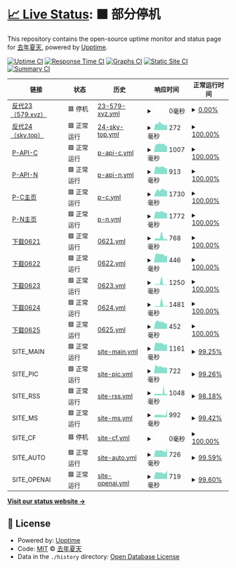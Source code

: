 # [📈 Live Status](https://upptime.tjsky.net/): <!--live status--> **🟧 部分停机**

This repository contains the open-source uptime monitor and status page for [去年夏天](https://www.tjsky.net), powered by [Upptime](https://github.com/upptime/upptime).

[![Uptime CI](https://github.com/tjsky/upptime/workflows/Uptime%20CI/badge.svg)](https://github.com/tjsky/upptime/actions?query=workflow%3A%22Uptime+CI%22)
[![Response Time CI](https://github.com/tjsky/upptime/workflows/Response%20Time%20CI/badge.svg)](https://github.com/tjsky/upptime/actions?query=workflow%3A%22Response+Time+CI%22)
[![Graphs CI](https://github.com/tjsky/upptime/workflows/Graphs%20CI/badge.svg)](https://github.com/tjsky/upptime/actions?query=workflow%3A%22Graphs+CI%22)
[![Static Site CI](https://github.com/tjsky/upptime/workflows/Static%20Site%20CI/badge.svg)](https://github.com/tjsky/upptime/actions?query=workflow%3A%22Static+Site+CI%22)
[![Summary CI](https://github.com/tjsky/upptime/workflows/Summary%20CI/badge.svg)](https://github.com/tjsky/upptime/actions?query=workflow%3A%22Summary+CI%22)

<!-- With [Upptime](https://upptime.js.org), you can get your own unlimited and free uptime monitor and status page, powered entirely by a GitHub repository. We use [Issues](https://github.com/tjsky/upptime/issues) as incident reports, [Actions](https://github.com/tjsky/upptime/actions) as uptime monitors, and [Pages](https://demo.upptime.js.org) for the status page. -->

<!--start: status pages-->
<!-- This summary is generated by Upptime (https://github.com/upptime/upptime) -->
<!-- Do not edit this manually, your changes will be overwritten -->
<!-- prettier-ignore -->
| 链接 | 状态 | 历史 | 响应时间 | 正常运行时间 |
| --- | ------ | ------- | ------------- | ------ |
| <img alt="" src="https://mypikpak.com/apple-touch-icon.png" height="13"> [反代23（579.xyz）](https://pikpak.995579.xyz/https://1.1.1.1/cdn-cgi/trace) | 🟥 停机 | [23-579-xyz.yml](https://github.com/tjsky/upptime/commits/HEAD/history/23-579-xyz.yml) | <details><summary><img alt="响应时间图像" src="./graphs/23-579-xyz/response-time-week.png" height="20"> 0毫秒</summary><br><a href="https://upptime.tjsky.net/history/23-579-xyz"><img alt="响应时间 96" src="https://img.shields.io/endpoint?url=https%3A%2F%2Fraw.githubusercontent.com%2Ftjsky%2Fupptime%2FHEAD%2Fapi%2F23-579-xyz%2Fresponse-time.json"></a><br><a href="https://upptime.tjsky.net/history/23-579-xyz"><img alt="24 小时响应时间 0" src="https://img.shields.io/endpoint?url=https%3A%2F%2Fraw.githubusercontent.com%2Ftjsky%2Fupptime%2FHEAD%2Fapi%2F23-579-xyz%2Fresponse-time-day.json"></a><br><a href="https://upptime.tjsky.net/history/23-579-xyz"><img alt="7 天正常运行时间 0" src="https://img.shields.io/endpoint?url=https%3A%2F%2Fraw.githubusercontent.com%2Ftjsky%2Fupptime%2FHEAD%2Fapi%2F23-579-xyz%2Fresponse-time-week.json"></a><br><a href="https://upptime.tjsky.net/history/23-579-xyz"><img alt="30天的正常运行时间 74" src="https://img.shields.io/endpoint?url=https%3A%2F%2Fraw.githubusercontent.com%2Ftjsky%2Fupptime%2FHEAD%2Fapi%2F23-579-xyz%2Fresponse-time-month.json"></a><br><a href="https://upptime.tjsky.net/history/23-579-xyz"><img alt="1年的正常运行时间 96" src="https://img.shields.io/endpoint?url=https%3A%2F%2Fraw.githubusercontent.com%2Ftjsky%2Fupptime%2FHEAD%2Fapi%2F23-579-xyz%2Fresponse-time-year.json"></a></details> | <details><summary><a href="https://upptime.tjsky.net/history/23-579-xyz">0.00%</a></summary><a href="https://upptime.tjsky.net/history/23-579-xyz"><img alt="正常运行时间 75.87%" src="https://img.shields.io/endpoint?url=https%3A%2F%2Fraw.githubusercontent.com%2Ftjsky%2Fupptime%2FHEAD%2Fapi%2F23-579-xyz%2Fuptime.json"></a><br><a href="https://upptime.tjsky.net/history/23-579-xyz"><img alt="24 小时正常运行时间 0.00%" src="https://img.shields.io/endpoint?url=https%3A%2F%2Fraw.githubusercontent.com%2Ftjsky%2Fupptime%2FHEAD%2Fapi%2F23-579-xyz%2Fuptime-day.json"></a><br><a href="https://upptime.tjsky.net/history/23-579-xyz"><img alt="7 天正常运行时间 0.00%" src="https://img.shields.io/endpoint?url=https%3A%2F%2Fraw.githubusercontent.com%2Ftjsky%2Fupptime%2FHEAD%2Fapi%2F23-579-xyz%2Fuptime-week.json"></a><br><a href="https://upptime.tjsky.net/history/23-579-xyz"><img alt="30天的正常运行时间 16.54%" src="https://img.shields.io/endpoint?url=https%3A%2F%2Fraw.githubusercontent.com%2Ftjsky%2Fupptime%2FHEAD%2Fapi%2F23-579-xyz%2Fuptime-month.json"></a><br><a href="https://upptime.tjsky.net/history/23-579-xyz"><img alt="1年的正常运行时间 75.87%" src="https://img.shields.io/endpoint?url=https%3A%2F%2Fraw.githubusercontent.com%2Ftjsky%2Fupptime%2FHEAD%2Fapi%2F23-579-xyz%2Fuptime-year.json"></a></details>
| <img alt="" src="https://mypikpak.com/apple-touch-icon.png" height="13"> [反代24（sky.top）](https://pikpak.tjsky.top/https://1.1.1.1/cdn-cgi/trace) | 🟩 正常运行 | [24-sky-top.yml](https://github.com/tjsky/upptime/commits/HEAD/history/24-sky-top.yml) | <details><summary><img alt="响应时间图像" src="./graphs/24-sky-top/response-time-week.png" height="20"> 272毫秒</summary><br><a href="https://upptime.tjsky.net/history/24-sky-top"><img alt="响应时间 313" src="https://img.shields.io/endpoint?url=https%3A%2F%2Fraw.githubusercontent.com%2Ftjsky%2Fupptime%2FHEAD%2Fapi%2F24-sky-top%2Fresponse-time.json"></a><br><a href="https://upptime.tjsky.net/history/24-sky-top"><img alt="24 小时响应时间 248" src="https://img.shields.io/endpoint?url=https%3A%2F%2Fraw.githubusercontent.com%2Ftjsky%2Fupptime%2FHEAD%2Fapi%2F24-sky-top%2Fresponse-time-day.json"></a><br><a href="https://upptime.tjsky.net/history/24-sky-top"><img alt="7 天正常运行时间 272" src="https://img.shields.io/endpoint?url=https%3A%2F%2Fraw.githubusercontent.com%2Ftjsky%2Fupptime%2FHEAD%2Fapi%2F24-sky-top%2Fresponse-time-week.json"></a><br><a href="https://upptime.tjsky.net/history/24-sky-top"><img alt="30天的正常运行时间 273" src="https://img.shields.io/endpoint?url=https%3A%2F%2Fraw.githubusercontent.com%2Ftjsky%2Fupptime%2FHEAD%2Fapi%2F24-sky-top%2Fresponse-time-month.json"></a><br><a href="https://upptime.tjsky.net/history/24-sky-top"><img alt="1年的正常运行时间 313" src="https://img.shields.io/endpoint?url=https%3A%2F%2Fraw.githubusercontent.com%2Ftjsky%2Fupptime%2FHEAD%2Fapi%2F24-sky-top%2Fresponse-time-year.json"></a></details> | <details><summary><a href="https://upptime.tjsky.net/history/24-sky-top">100.00%</a></summary><a href="https://upptime.tjsky.net/history/24-sky-top"><img alt="正常运行时间 99.30%" src="https://img.shields.io/endpoint?url=https%3A%2F%2Fraw.githubusercontent.com%2Ftjsky%2Fupptime%2FHEAD%2Fapi%2F24-sky-top%2Fuptime.json"></a><br><a href="https://upptime.tjsky.net/history/24-sky-top"><img alt="24 小时正常运行时间 100.00%" src="https://img.shields.io/endpoint?url=https%3A%2F%2Fraw.githubusercontent.com%2Ftjsky%2Fupptime%2FHEAD%2Fapi%2F24-sky-top%2Fuptime-day.json"></a><br><a href="https://upptime.tjsky.net/history/24-sky-top"><img alt="7 天正常运行时间 100.00%" src="https://img.shields.io/endpoint?url=https%3A%2F%2Fraw.githubusercontent.com%2Ftjsky%2Fupptime%2FHEAD%2Fapi%2F24-sky-top%2Fuptime-week.json"></a><br><a href="https://upptime.tjsky.net/history/24-sky-top"><img alt="30天的正常运行时间 97.57%" src="https://img.shields.io/endpoint?url=https%3A%2F%2Fraw.githubusercontent.com%2Ftjsky%2Fupptime%2FHEAD%2Fapi%2F24-sky-top%2Fuptime-month.json"></a><br><a href="https://upptime.tjsky.net/history/24-sky-top"><img alt="1年的正常运行时间 99.30%" src="https://img.shields.io/endpoint?url=https%3A%2F%2Fraw.githubusercontent.com%2Ftjsky%2Fupptime%2FHEAD%2Fapi%2F24-sky-top%2Fuptime-year.json"></a></details>
| <img alt="" src="https://mypikpak.com/apple-touch-icon.png" height="13"> [P-API-C](https://api-drive.mypikpak.com/drive/v1/files) | 🟩 正常运行 | [p-api-c.yml](https://github.com/tjsky/upptime/commits/HEAD/history/p-api-c.yml) | <details><summary><img alt="响应时间图像" src="./graphs/p-api-c/response-time-week.png" height="20"> 1007毫秒</summary><br><a href="https://upptime.tjsky.net/history/p-api-c"><img alt="响应时间 837" src="https://img.shields.io/endpoint?url=https%3A%2F%2Fraw.githubusercontent.com%2Ftjsky%2Fupptime%2FHEAD%2Fapi%2Fp-api-c%2Fresponse-time.json"></a><br><a href="https://upptime.tjsky.net/history/p-api-c"><img alt="24 小时响应时间 774" src="https://img.shields.io/endpoint?url=https%3A%2F%2Fraw.githubusercontent.com%2Ftjsky%2Fupptime%2FHEAD%2Fapi%2Fp-api-c%2Fresponse-time-day.json"></a><br><a href="https://upptime.tjsky.net/history/p-api-c"><img alt="7 天正常运行时间 1007" src="https://img.shields.io/endpoint?url=https%3A%2F%2Fraw.githubusercontent.com%2Ftjsky%2Fupptime%2FHEAD%2Fapi%2Fp-api-c%2Fresponse-time-week.json"></a><br><a href="https://upptime.tjsky.net/history/p-api-c"><img alt="30天的正常运行时间 982" src="https://img.shields.io/endpoint?url=https%3A%2F%2Fraw.githubusercontent.com%2Ftjsky%2Fupptime%2FHEAD%2Fapi%2Fp-api-c%2Fresponse-time-month.json"></a><br><a href="https://upptime.tjsky.net/history/p-api-c"><img alt="1年的正常运行时间 837" src="https://img.shields.io/endpoint?url=https%3A%2F%2Fraw.githubusercontent.com%2Ftjsky%2Fupptime%2FHEAD%2Fapi%2Fp-api-c%2Fresponse-time-year.json"></a></details> | <details><summary><a href="https://upptime.tjsky.net/history/p-api-c">100.00%</a></summary><a href="https://upptime.tjsky.net/history/p-api-c"><img alt="正常运行时间 99.99%" src="https://img.shields.io/endpoint?url=https%3A%2F%2Fraw.githubusercontent.com%2Ftjsky%2Fupptime%2FHEAD%2Fapi%2Fp-api-c%2Fuptime.json"></a><br><a href="https://upptime.tjsky.net/history/p-api-c"><img alt="24 小时正常运行时间 100.00%" src="https://img.shields.io/endpoint?url=https%3A%2F%2Fraw.githubusercontent.com%2Ftjsky%2Fupptime%2FHEAD%2Fapi%2Fp-api-c%2Fuptime-day.json"></a><br><a href="https://upptime.tjsky.net/history/p-api-c"><img alt="7 天正常运行时间 100.00%" src="https://img.shields.io/endpoint?url=https%3A%2F%2Fraw.githubusercontent.com%2Ftjsky%2Fupptime%2FHEAD%2Fapi%2Fp-api-c%2Fuptime-week.json"></a><br><a href="https://upptime.tjsky.net/history/p-api-c"><img alt="30天的正常运行时间 100.00%" src="https://img.shields.io/endpoint?url=https%3A%2F%2Fraw.githubusercontent.com%2Ftjsky%2Fupptime%2FHEAD%2Fapi%2Fp-api-c%2Fuptime-month.json"></a><br><a href="https://upptime.tjsky.net/history/p-api-c"><img alt="1年的正常运行时间 99.99%" src="https://img.shields.io/endpoint?url=https%3A%2F%2Fraw.githubusercontent.com%2Ftjsky%2Fupptime%2FHEAD%2Fapi%2Fp-api-c%2Fuptime-year.json"></a></details>
| <img alt="" src="https://mypikpak.net/apple-touch-icon.png" height="13"> [P-API-N](https://api-drive.mypikpak.net/drive/v1/files) | 🟩 正常运行 | [p-api-n.yml](https://github.com/tjsky/upptime/commits/HEAD/history/p-api-n.yml) | <details><summary><img alt="响应时间图像" src="./graphs/p-api-n/response-time-week.png" height="20"> 913毫秒</summary><br><a href="https://upptime.tjsky.net/history/p-api-n"><img alt="响应时间 991" src="https://img.shields.io/endpoint?url=https%3A%2F%2Fraw.githubusercontent.com%2Ftjsky%2Fupptime%2FHEAD%2Fapi%2Fp-api-n%2Fresponse-time.json"></a><br><a href="https://upptime.tjsky.net/history/p-api-n"><img alt="24 小时响应时间 782" src="https://img.shields.io/endpoint?url=https%3A%2F%2Fraw.githubusercontent.com%2Ftjsky%2Fupptime%2FHEAD%2Fapi%2Fp-api-n%2Fresponse-time-day.json"></a><br><a href="https://upptime.tjsky.net/history/p-api-n"><img alt="7 天正常运行时间 913" src="https://img.shields.io/endpoint?url=https%3A%2F%2Fraw.githubusercontent.com%2Ftjsky%2Fupptime%2FHEAD%2Fapi%2Fp-api-n%2Fresponse-time-week.json"></a><br><a href="https://upptime.tjsky.net/history/p-api-n"><img alt="30天的正常运行时间 994" src="https://img.shields.io/endpoint?url=https%3A%2F%2Fraw.githubusercontent.com%2Ftjsky%2Fupptime%2FHEAD%2Fapi%2Fp-api-n%2Fresponse-time-month.json"></a><br><a href="https://upptime.tjsky.net/history/p-api-n"><img alt="1年的正常运行时间 991" src="https://img.shields.io/endpoint?url=https%3A%2F%2Fraw.githubusercontent.com%2Ftjsky%2Fupptime%2FHEAD%2Fapi%2Fp-api-n%2Fresponse-time-year.json"></a></details> | <details><summary><a href="https://upptime.tjsky.net/history/p-api-n">100.00%</a></summary><a href="https://upptime.tjsky.net/history/p-api-n"><img alt="正常运行时间 99.60%" src="https://img.shields.io/endpoint?url=https%3A%2F%2Fraw.githubusercontent.com%2Ftjsky%2Fupptime%2FHEAD%2Fapi%2Fp-api-n%2Fuptime.json"></a><br><a href="https://upptime.tjsky.net/history/p-api-n"><img alt="24 小时正常运行时间 100.00%" src="https://img.shields.io/endpoint?url=https%3A%2F%2Fraw.githubusercontent.com%2Ftjsky%2Fupptime%2FHEAD%2Fapi%2Fp-api-n%2Fuptime-day.json"></a><br><a href="https://upptime.tjsky.net/history/p-api-n"><img alt="7 天正常运行时间 100.00%" src="https://img.shields.io/endpoint?url=https%3A%2F%2Fraw.githubusercontent.com%2Ftjsky%2Fupptime%2FHEAD%2Fapi%2Fp-api-n%2Fuptime-week.json"></a><br><a href="https://upptime.tjsky.net/history/p-api-n"><img alt="30天的正常运行时间 100.00%" src="https://img.shields.io/endpoint?url=https%3A%2F%2Fraw.githubusercontent.com%2Ftjsky%2Fupptime%2FHEAD%2Fapi%2Fp-api-n%2Fuptime-month.json"></a><br><a href="https://upptime.tjsky.net/history/p-api-n"><img alt="1年的正常运行时间 99.60%" src="https://img.shields.io/endpoint?url=https%3A%2F%2Fraw.githubusercontent.com%2Ftjsky%2Fupptime%2FHEAD%2Fapi%2Fp-api-n%2Fuptime-year.json"></a></details>
| <img alt="" src="https://mypikpak.com/apple-touch-icon.png" height="13"> [P-C主页](https://mypikpak.com/) | 🟩 正常运行 | [p-c.yml](https://github.com/tjsky/upptime/commits/HEAD/history/p-c.yml) | <details><summary><img alt="响应时间图像" src="./graphs/p-c/response-time-week.png" height="20"> 1730毫秒</summary><br><a href="https://upptime.tjsky.net/history/p-c"><img alt="响应时间 2023" src="https://img.shields.io/endpoint?url=https%3A%2F%2Fraw.githubusercontent.com%2Ftjsky%2Fupptime%2FHEAD%2Fapi%2Fp-c%2Fresponse-time.json"></a><br><a href="https://upptime.tjsky.net/history/p-c"><img alt="24 小时响应时间 1522" src="https://img.shields.io/endpoint?url=https%3A%2F%2Fraw.githubusercontent.com%2Ftjsky%2Fupptime%2FHEAD%2Fapi%2Fp-c%2Fresponse-time-day.json"></a><br><a href="https://upptime.tjsky.net/history/p-c"><img alt="7 天正常运行时间 1730" src="https://img.shields.io/endpoint?url=https%3A%2F%2Fraw.githubusercontent.com%2Ftjsky%2Fupptime%2FHEAD%2Fapi%2Fp-c%2Fresponse-time-week.json"></a><br><a href="https://upptime.tjsky.net/history/p-c"><img alt="30天的正常运行时间 1838" src="https://img.shields.io/endpoint?url=https%3A%2F%2Fraw.githubusercontent.com%2Ftjsky%2Fupptime%2FHEAD%2Fapi%2Fp-c%2Fresponse-time-month.json"></a><br><a href="https://upptime.tjsky.net/history/p-c"><img alt="1年的正常运行时间 2023" src="https://img.shields.io/endpoint?url=https%3A%2F%2Fraw.githubusercontent.com%2Ftjsky%2Fupptime%2FHEAD%2Fapi%2Fp-c%2Fresponse-time-year.json"></a></details> | <details><summary><a href="https://upptime.tjsky.net/history/p-c">100.00%</a></summary><a href="https://upptime.tjsky.net/history/p-c"><img alt="正常运行时间 99.97%" src="https://img.shields.io/endpoint?url=https%3A%2F%2Fraw.githubusercontent.com%2Ftjsky%2Fupptime%2FHEAD%2Fapi%2Fp-c%2Fuptime.json"></a><br><a href="https://upptime.tjsky.net/history/p-c"><img alt="24 小时正常运行时间 100.00%" src="https://img.shields.io/endpoint?url=https%3A%2F%2Fraw.githubusercontent.com%2Ftjsky%2Fupptime%2FHEAD%2Fapi%2Fp-c%2Fuptime-day.json"></a><br><a href="https://upptime.tjsky.net/history/p-c"><img alt="7 天正常运行时间 100.00%" src="https://img.shields.io/endpoint?url=https%3A%2F%2Fraw.githubusercontent.com%2Ftjsky%2Fupptime%2FHEAD%2Fapi%2Fp-c%2Fuptime-week.json"></a><br><a href="https://upptime.tjsky.net/history/p-c"><img alt="30天的正常运行时间 100.00%" src="https://img.shields.io/endpoint?url=https%3A%2F%2Fraw.githubusercontent.com%2Ftjsky%2Fupptime%2FHEAD%2Fapi%2Fp-c%2Fuptime-month.json"></a><br><a href="https://upptime.tjsky.net/history/p-c"><img alt="1年的正常运行时间 99.97%" src="https://img.shields.io/endpoint?url=https%3A%2F%2Fraw.githubusercontent.com%2Ftjsky%2Fupptime%2FHEAD%2Fapi%2Fp-c%2Fuptime-year.json"></a></details>
| <img alt="" src="https://mypikpak.net/apple-touch-icon.png" height="13"> [P-N主页](https://mypikpak.net/) | 🟩 正常运行 | [p-n.yml](https://github.com/tjsky/upptime/commits/HEAD/history/p-n.yml) | <details><summary><img alt="响应时间图像" src="./graphs/p-n/response-time-week.png" height="20"> 1772毫秒</summary><br><a href="https://upptime.tjsky.net/history/p-n"><img alt="响应时间 1978" src="https://img.shields.io/endpoint?url=https%3A%2F%2Fraw.githubusercontent.com%2Ftjsky%2Fupptime%2FHEAD%2Fapi%2Fp-n%2Fresponse-time.json"></a><br><a href="https://upptime.tjsky.net/history/p-n"><img alt="24 小时响应时间 1466" src="https://img.shields.io/endpoint?url=https%3A%2F%2Fraw.githubusercontent.com%2Ftjsky%2Fupptime%2FHEAD%2Fapi%2Fp-n%2Fresponse-time-day.json"></a><br><a href="https://upptime.tjsky.net/history/p-n"><img alt="7 天正常运行时间 1772" src="https://img.shields.io/endpoint?url=https%3A%2F%2Fraw.githubusercontent.com%2Ftjsky%2Fupptime%2FHEAD%2Fapi%2Fp-n%2Fresponse-time-week.json"></a><br><a href="https://upptime.tjsky.net/history/p-n"><img alt="30天的正常运行时间 1910" src="https://img.shields.io/endpoint?url=https%3A%2F%2Fraw.githubusercontent.com%2Ftjsky%2Fupptime%2FHEAD%2Fapi%2Fp-n%2Fresponse-time-month.json"></a><br><a href="https://upptime.tjsky.net/history/p-n"><img alt="1年的正常运行时间 1978" src="https://img.shields.io/endpoint?url=https%3A%2F%2Fraw.githubusercontent.com%2Ftjsky%2Fupptime%2FHEAD%2Fapi%2Fp-n%2Fresponse-time-year.json"></a></details> | <details><summary><a href="https://upptime.tjsky.net/history/p-n">100.00%</a></summary><a href="https://upptime.tjsky.net/history/p-n"><img alt="正常运行时间 99.91%" src="https://img.shields.io/endpoint?url=https%3A%2F%2Fraw.githubusercontent.com%2Ftjsky%2Fupptime%2FHEAD%2Fapi%2Fp-n%2Fuptime.json"></a><br><a href="https://upptime.tjsky.net/history/p-n"><img alt="24 小时正常运行时间 100.00%" src="https://img.shields.io/endpoint?url=https%3A%2F%2Fraw.githubusercontent.com%2Ftjsky%2Fupptime%2FHEAD%2Fapi%2Fp-n%2Fuptime-day.json"></a><br><a href="https://upptime.tjsky.net/history/p-n"><img alt="7 天正常运行时间 100.00%" src="https://img.shields.io/endpoint?url=https%3A%2F%2Fraw.githubusercontent.com%2Ftjsky%2Fupptime%2FHEAD%2Fapi%2Fp-n%2Fuptime-week.json"></a><br><a href="https://upptime.tjsky.net/history/p-n"><img alt="30天的正常运行时间 100.00%" src="https://img.shields.io/endpoint?url=https%3A%2F%2Fraw.githubusercontent.com%2Ftjsky%2Fupptime%2FHEAD%2Fapi%2Fp-n%2Fuptime-month.json"></a><br><a href="https://upptime.tjsky.net/history/p-n"><img alt="1年的正常运行时间 99.91%" src="https://img.shields.io/endpoint?url=https%3A%2F%2Fraw.githubusercontent.com%2Ftjsky%2Fupptime%2FHEAD%2Fapi%2Fp-n%2Fuptime-year.json"></a></details>
| <img alt="" src="https://mypikpak.com/apple-touch-icon.png" height="13"> [下载0621](http://dl-a10b-0621.mypikpak.com) | 🟩 正常运行 | [0621.yml](https://github.com/tjsky/upptime/commits/HEAD/history/0621.yml) | <details><summary><img alt="响应时间图像" src="./graphs/0621/response-time-week.png" height="20"> 768毫秒</summary><br><a href="https://upptime.tjsky.net/history/0621"><img alt="响应时间 520" src="https://img.shields.io/endpoint?url=https%3A%2F%2Fraw.githubusercontent.com%2Ftjsky%2Fupptime%2FHEAD%2Fapi%2F0621%2Fresponse-time.json"></a><br><a href="https://upptime.tjsky.net/history/0621"><img alt="24 小时响应时间 397" src="https://img.shields.io/endpoint?url=https%3A%2F%2Fraw.githubusercontent.com%2Ftjsky%2Fupptime%2FHEAD%2Fapi%2F0621%2Fresponse-time-day.json"></a><br><a href="https://upptime.tjsky.net/history/0621"><img alt="7 天正常运行时间 768" src="https://img.shields.io/endpoint?url=https%3A%2F%2Fraw.githubusercontent.com%2Ftjsky%2Fupptime%2FHEAD%2Fapi%2F0621%2Fresponse-time-week.json"></a><br><a href="https://upptime.tjsky.net/history/0621"><img alt="30天的正常运行时间 609" src="https://img.shields.io/endpoint?url=https%3A%2F%2Fraw.githubusercontent.com%2Ftjsky%2Fupptime%2FHEAD%2Fapi%2F0621%2Fresponse-time-month.json"></a><br><a href="https://upptime.tjsky.net/history/0621"><img alt="1年的正常运行时间 520" src="https://img.shields.io/endpoint?url=https%3A%2F%2Fraw.githubusercontent.com%2Ftjsky%2Fupptime%2FHEAD%2Fapi%2F0621%2Fresponse-time-year.json"></a></details> | <details><summary><a href="https://upptime.tjsky.net/history/0621">100.00%</a></summary><a href="https://upptime.tjsky.net/history/0621"><img alt="正常运行时间 99.99%" src="https://img.shields.io/endpoint?url=https%3A%2F%2Fraw.githubusercontent.com%2Ftjsky%2Fupptime%2FHEAD%2Fapi%2F0621%2Fuptime.json"></a><br><a href="https://upptime.tjsky.net/history/0621"><img alt="24 小时正常运行时间 100.00%" src="https://img.shields.io/endpoint?url=https%3A%2F%2Fraw.githubusercontent.com%2Ftjsky%2Fupptime%2FHEAD%2Fapi%2F0621%2Fuptime-day.json"></a><br><a href="https://upptime.tjsky.net/history/0621"><img alt="7 天正常运行时间 100.00%" src="https://img.shields.io/endpoint?url=https%3A%2F%2Fraw.githubusercontent.com%2Ftjsky%2Fupptime%2FHEAD%2Fapi%2F0621%2Fuptime-week.json"></a><br><a href="https://upptime.tjsky.net/history/0621"><img alt="30天的正常运行时间 100.00%" src="https://img.shields.io/endpoint?url=https%3A%2F%2Fraw.githubusercontent.com%2Ftjsky%2Fupptime%2FHEAD%2Fapi%2F0621%2Fuptime-month.json"></a><br><a href="https://upptime.tjsky.net/history/0621"><img alt="1年的正常运行时间 99.99%" src="https://img.shields.io/endpoint?url=https%3A%2F%2Fraw.githubusercontent.com%2Ftjsky%2Fupptime%2FHEAD%2Fapi%2F0621%2Fuptime-year.json"></a></details>
| <img alt="" src="https://mypikpak.com/apple-touch-icon.png" height="13"> [下载0622](http://dl-a10b-0622.mypikpak.com) | 🟩 正常运行 | [0622.yml](https://github.com/tjsky/upptime/commits/HEAD/history/0622.yml) | <details><summary><img alt="响应时间图像" src="./graphs/0622/response-time-week.png" height="20"> 446毫秒</summary><br><a href="https://upptime.tjsky.net/history/0622"><img alt="响应时间 497" src="https://img.shields.io/endpoint?url=https%3A%2F%2Fraw.githubusercontent.com%2Ftjsky%2Fupptime%2FHEAD%2Fapi%2F0622%2Fresponse-time.json"></a><br><a href="https://upptime.tjsky.net/history/0622"><img alt="24 小时响应时间 398" src="https://img.shields.io/endpoint?url=https%3A%2F%2Fraw.githubusercontent.com%2Ftjsky%2Fupptime%2FHEAD%2Fapi%2F0622%2Fresponse-time-day.json"></a><br><a href="https://upptime.tjsky.net/history/0622"><img alt="7 天正常运行时间 446" src="https://img.shields.io/endpoint?url=https%3A%2F%2Fraw.githubusercontent.com%2Ftjsky%2Fupptime%2FHEAD%2Fapi%2F0622%2Fresponse-time-week.json"></a><br><a href="https://upptime.tjsky.net/history/0622"><img alt="30天的正常运行时间 531" src="https://img.shields.io/endpoint?url=https%3A%2F%2Fraw.githubusercontent.com%2Ftjsky%2Fupptime%2FHEAD%2Fapi%2F0622%2Fresponse-time-month.json"></a><br><a href="https://upptime.tjsky.net/history/0622"><img alt="1年的正常运行时间 497" src="https://img.shields.io/endpoint?url=https%3A%2F%2Fraw.githubusercontent.com%2Ftjsky%2Fupptime%2FHEAD%2Fapi%2F0622%2Fresponse-time-year.json"></a></details> | <details><summary><a href="https://upptime.tjsky.net/history/0622">100.00%</a></summary><a href="https://upptime.tjsky.net/history/0622"><img alt="正常运行时间 100.00%" src="https://img.shields.io/endpoint?url=https%3A%2F%2Fraw.githubusercontent.com%2Ftjsky%2Fupptime%2FHEAD%2Fapi%2F0622%2Fuptime.json"></a><br><a href="https://upptime.tjsky.net/history/0622"><img alt="24 小时正常运行时间 100.00%" src="https://img.shields.io/endpoint?url=https%3A%2F%2Fraw.githubusercontent.com%2Ftjsky%2Fupptime%2FHEAD%2Fapi%2F0622%2Fuptime-day.json"></a><br><a href="https://upptime.tjsky.net/history/0622"><img alt="7 天正常运行时间 100.00%" src="https://img.shields.io/endpoint?url=https%3A%2F%2Fraw.githubusercontent.com%2Ftjsky%2Fupptime%2FHEAD%2Fapi%2F0622%2Fuptime-week.json"></a><br><a href="https://upptime.tjsky.net/history/0622"><img alt="30天的正常运行时间 100.00%" src="https://img.shields.io/endpoint?url=https%3A%2F%2Fraw.githubusercontent.com%2Ftjsky%2Fupptime%2FHEAD%2Fapi%2F0622%2Fuptime-month.json"></a><br><a href="https://upptime.tjsky.net/history/0622"><img alt="1年的正常运行时间 100.00%" src="https://img.shields.io/endpoint?url=https%3A%2F%2Fraw.githubusercontent.com%2Ftjsky%2Fupptime%2FHEAD%2Fapi%2F0622%2Fuptime-year.json"></a></details>
| <img alt="" src="https://mypikpak.com/apple-touch-icon.png" height="13"> [下载0623](http://dl-a10b-0623.mypikpak.com) | 🟩 正常运行 | [0623.yml](https://github.com/tjsky/upptime/commits/HEAD/history/0623.yml) | <details><summary><img alt="响应时间图像" src="./graphs/0623/response-time-week.png" height="20"> 1250毫秒</summary><br><a href="https://upptime.tjsky.net/history/0623"><img alt="响应时间 509" src="https://img.shields.io/endpoint?url=https%3A%2F%2Fraw.githubusercontent.com%2Ftjsky%2Fupptime%2FHEAD%2Fapi%2F0623%2Fresponse-time.json"></a><br><a href="https://upptime.tjsky.net/history/0623"><img alt="24 小时响应时间 352" src="https://img.shields.io/endpoint?url=https%3A%2F%2Fraw.githubusercontent.com%2Ftjsky%2Fupptime%2FHEAD%2Fapi%2F0623%2Fresponse-time-day.json"></a><br><a href="https://upptime.tjsky.net/history/0623"><img alt="7 天正常运行时间 1250" src="https://img.shields.io/endpoint?url=https%3A%2F%2Fraw.githubusercontent.com%2Ftjsky%2Fupptime%2FHEAD%2Fapi%2F0623%2Fresponse-time-week.json"></a><br><a href="https://upptime.tjsky.net/history/0623"><img alt="30天的正常运行时间 705" src="https://img.shields.io/endpoint?url=https%3A%2F%2Fraw.githubusercontent.com%2Ftjsky%2Fupptime%2FHEAD%2Fapi%2F0623%2Fresponse-time-month.json"></a><br><a href="https://upptime.tjsky.net/history/0623"><img alt="1年的正常运行时间 509" src="https://img.shields.io/endpoint?url=https%3A%2F%2Fraw.githubusercontent.com%2Ftjsky%2Fupptime%2FHEAD%2Fapi%2F0623%2Fresponse-time-year.json"></a></details> | <details><summary><a href="https://upptime.tjsky.net/history/0623">100.00%</a></summary><a href="https://upptime.tjsky.net/history/0623"><img alt="正常运行时间 100.00%" src="https://img.shields.io/endpoint?url=https%3A%2F%2Fraw.githubusercontent.com%2Ftjsky%2Fupptime%2FHEAD%2Fapi%2F0623%2Fuptime.json"></a><br><a href="https://upptime.tjsky.net/history/0623"><img alt="24 小时正常运行时间 100.00%" src="https://img.shields.io/endpoint?url=https%3A%2F%2Fraw.githubusercontent.com%2Ftjsky%2Fupptime%2FHEAD%2Fapi%2F0623%2Fuptime-day.json"></a><br><a href="https://upptime.tjsky.net/history/0623"><img alt="7 天正常运行时间 100.00%" src="https://img.shields.io/endpoint?url=https%3A%2F%2Fraw.githubusercontent.com%2Ftjsky%2Fupptime%2FHEAD%2Fapi%2F0623%2Fuptime-week.json"></a><br><a href="https://upptime.tjsky.net/history/0623"><img alt="30天的正常运行时间 100.00%" src="https://img.shields.io/endpoint?url=https%3A%2F%2Fraw.githubusercontent.com%2Ftjsky%2Fupptime%2FHEAD%2Fapi%2F0623%2Fuptime-month.json"></a><br><a href="https://upptime.tjsky.net/history/0623"><img alt="1年的正常运行时间 100.00%" src="https://img.shields.io/endpoint?url=https%3A%2F%2Fraw.githubusercontent.com%2Ftjsky%2Fupptime%2FHEAD%2Fapi%2F0623%2Fuptime-year.json"></a></details>
| <img alt="" src="https://mypikpak.com/apple-touch-icon.png" height="13"> [下载0624](http://dl-a10b-0624.mypikpak.com) | 🟩 正常运行 | [0624.yml](https://github.com/tjsky/upptime/commits/HEAD/history/0624.yml) | <details><summary><img alt="响应时间图像" src="./graphs/0624/response-time-week.png" height="20"> 1481毫秒</summary><br><a href="https://upptime.tjsky.net/history/0624"><img alt="响应时间 514" src="https://img.shields.io/endpoint?url=https%3A%2F%2Fraw.githubusercontent.com%2Ftjsky%2Fupptime%2FHEAD%2Fapi%2F0624%2Fresponse-time.json"></a><br><a href="https://upptime.tjsky.net/history/0624"><img alt="24 小时响应时间 1400" src="https://img.shields.io/endpoint?url=https%3A%2F%2Fraw.githubusercontent.com%2Ftjsky%2Fupptime%2FHEAD%2Fapi%2F0624%2Fresponse-time-day.json"></a><br><a href="https://upptime.tjsky.net/history/0624"><img alt="7 天正常运行时间 1481" src="https://img.shields.io/endpoint?url=https%3A%2F%2Fraw.githubusercontent.com%2Ftjsky%2Fupptime%2FHEAD%2Fapi%2F0624%2Fresponse-time-week.json"></a><br><a href="https://upptime.tjsky.net/history/0624"><img alt="30天的正常运行时间 760" src="https://img.shields.io/endpoint?url=https%3A%2F%2Fraw.githubusercontent.com%2Ftjsky%2Fupptime%2FHEAD%2Fapi%2F0624%2Fresponse-time-month.json"></a><br><a href="https://upptime.tjsky.net/history/0624"><img alt="1年的正常运行时间 514" src="https://img.shields.io/endpoint?url=https%3A%2F%2Fraw.githubusercontent.com%2Ftjsky%2Fupptime%2FHEAD%2Fapi%2F0624%2Fresponse-time-year.json"></a></details> | <details><summary><a href="https://upptime.tjsky.net/history/0624">100.00%</a></summary><a href="https://upptime.tjsky.net/history/0624"><img alt="正常运行时间 99.99%" src="https://img.shields.io/endpoint?url=https%3A%2F%2Fraw.githubusercontent.com%2Ftjsky%2Fupptime%2FHEAD%2Fapi%2F0624%2Fuptime.json"></a><br><a href="https://upptime.tjsky.net/history/0624"><img alt="24 小时正常运行时间 100.00%" src="https://img.shields.io/endpoint?url=https%3A%2F%2Fraw.githubusercontent.com%2Ftjsky%2Fupptime%2FHEAD%2Fapi%2F0624%2Fuptime-day.json"></a><br><a href="https://upptime.tjsky.net/history/0624"><img alt="7 天正常运行时间 100.00%" src="https://img.shields.io/endpoint?url=https%3A%2F%2Fraw.githubusercontent.com%2Ftjsky%2Fupptime%2FHEAD%2Fapi%2F0624%2Fuptime-week.json"></a><br><a href="https://upptime.tjsky.net/history/0624"><img alt="30天的正常运行时间 100.00%" src="https://img.shields.io/endpoint?url=https%3A%2F%2Fraw.githubusercontent.com%2Ftjsky%2Fupptime%2FHEAD%2Fapi%2F0624%2Fuptime-month.json"></a><br><a href="https://upptime.tjsky.net/history/0624"><img alt="1年的正常运行时间 99.99%" src="https://img.shields.io/endpoint?url=https%3A%2F%2Fraw.githubusercontent.com%2Ftjsky%2Fupptime%2FHEAD%2Fapi%2F0624%2Fuptime-year.json"></a></details>
| <img alt="" src="https://mypikpak.com/apple-touch-icon.png" height="13"> [下载0625](http://dl-a10b-0625.mypikpak.com) | 🟩 正常运行 | [0625.yml](https://github.com/tjsky/upptime/commits/HEAD/history/0625.yml) | <details><summary><img alt="响应时间图像" src="./graphs/0625/response-time-week.png" height="20"> 452毫秒</summary><br><a href="https://upptime.tjsky.net/history/0625"><img alt="响应时间 507" src="https://img.shields.io/endpoint?url=https%3A%2F%2Fraw.githubusercontent.com%2Ftjsky%2Fupptime%2FHEAD%2Fapi%2F0625%2Fresponse-time.json"></a><br><a href="https://upptime.tjsky.net/history/0625"><img alt="24 小时响应时间 353" src="https://img.shields.io/endpoint?url=https%3A%2F%2Fraw.githubusercontent.com%2Ftjsky%2Fupptime%2FHEAD%2Fapi%2F0625%2Fresponse-time-day.json"></a><br><a href="https://upptime.tjsky.net/history/0625"><img alt="7 天正常运行时间 452" src="https://img.shields.io/endpoint?url=https%3A%2F%2Fraw.githubusercontent.com%2Ftjsky%2Fupptime%2FHEAD%2Fapi%2F0625%2Fresponse-time-week.json"></a><br><a href="https://upptime.tjsky.net/history/0625"><img alt="30天的正常运行时间 526" src="https://img.shields.io/endpoint?url=https%3A%2F%2Fraw.githubusercontent.com%2Ftjsky%2Fupptime%2FHEAD%2Fapi%2F0625%2Fresponse-time-month.json"></a><br><a href="https://upptime.tjsky.net/history/0625"><img alt="1年的正常运行时间 507" src="https://img.shields.io/endpoint?url=https%3A%2F%2Fraw.githubusercontent.com%2Ftjsky%2Fupptime%2FHEAD%2Fapi%2F0625%2Fresponse-time-year.json"></a></details> | <details><summary><a href="https://upptime.tjsky.net/history/0625">100.00%</a></summary><a href="https://upptime.tjsky.net/history/0625"><img alt="正常运行时间 99.99%" src="https://img.shields.io/endpoint?url=https%3A%2F%2Fraw.githubusercontent.com%2Ftjsky%2Fupptime%2FHEAD%2Fapi%2F0625%2Fuptime.json"></a><br><a href="https://upptime.tjsky.net/history/0625"><img alt="24 小时正常运行时间 100.00%" src="https://img.shields.io/endpoint?url=https%3A%2F%2Fraw.githubusercontent.com%2Ftjsky%2Fupptime%2FHEAD%2Fapi%2F0625%2Fuptime-day.json"></a><br><a href="https://upptime.tjsky.net/history/0625"><img alt="7 天正常运行时间 100.00%" src="https://img.shields.io/endpoint?url=https%3A%2F%2Fraw.githubusercontent.com%2Ftjsky%2Fupptime%2FHEAD%2Fapi%2F0625%2Fuptime-week.json"></a><br><a href="https://upptime.tjsky.net/history/0625"><img alt="30天的正常运行时间 100.00%" src="https://img.shields.io/endpoint?url=https%3A%2F%2Fraw.githubusercontent.com%2Ftjsky%2Fupptime%2FHEAD%2Fapi%2F0625%2Fuptime-month.json"></a><br><a href="https://upptime.tjsky.net/history/0625"><img alt="1年的正常运行时间 99.99%" src="https://img.shields.io/endpoint?url=https%3A%2F%2Fraw.githubusercontent.com%2Ftjsky%2Fupptime%2FHEAD%2Fapi%2F0625%2Fuptime-year.json"></a></details>
| <img alt="" src="https://icons.duckduckgo.com/ip3/null.ico" height="13"> SITE_MAIN | 🟩 正常运行 | [site-main.yml](https://github.com/tjsky/upptime/commits/HEAD/history/site-main.yml) | <details><summary><img alt="响应时间图像" src="./graphs/site-main/response-time-week.png" height="20"> 1161毫秒</summary><br><a href="https://upptime.tjsky.net/history/site-main"><img alt="响应时间 1196" src="https://img.shields.io/endpoint?url=https%3A%2F%2Fraw.githubusercontent.com%2Ftjsky%2Fupptime%2FHEAD%2Fapi%2Fsite-main%2Fresponse-time.json"></a><br><a href="https://upptime.tjsky.net/history/site-main"><img alt="24 小时响应时间 1013" src="https://img.shields.io/endpoint?url=https%3A%2F%2Fraw.githubusercontent.com%2Ftjsky%2Fupptime%2FHEAD%2Fapi%2Fsite-main%2Fresponse-time-day.json"></a><br><a href="https://upptime.tjsky.net/history/site-main"><img alt="7 天正常运行时间 1161" src="https://img.shields.io/endpoint?url=https%3A%2F%2Fraw.githubusercontent.com%2Ftjsky%2Fupptime%2FHEAD%2Fapi%2Fsite-main%2Fresponse-time-week.json"></a><br><a href="https://upptime.tjsky.net/history/site-main"><img alt="30天的正常运行时间 1217" src="https://img.shields.io/endpoint?url=https%3A%2F%2Fraw.githubusercontent.com%2Ftjsky%2Fupptime%2FHEAD%2Fapi%2Fsite-main%2Fresponse-time-month.json"></a><br><a href="https://upptime.tjsky.net/history/site-main"><img alt="1年的正常运行时间 1200" src="https://img.shields.io/endpoint?url=https%3A%2F%2Fraw.githubusercontent.com%2Ftjsky%2Fupptime%2FHEAD%2Fapi%2Fsite-main%2Fresponse-time-year.json"></a></details> | <details><summary><a href="https://upptime.tjsky.net/history/site-main">99.25%</a></summary><a href="https://upptime.tjsky.net/history/site-main"><img alt="正常运行时间 98.09%" src="https://img.shields.io/endpoint?url=https%3A%2F%2Fraw.githubusercontent.com%2Ftjsky%2Fupptime%2FHEAD%2Fapi%2Fsite-main%2Fuptime.json"></a><br><a href="https://upptime.tjsky.net/history/site-main"><img alt="24 小时正常运行时间 94.78%" src="https://img.shields.io/endpoint?url=https%3A%2F%2Fraw.githubusercontent.com%2Ftjsky%2Fupptime%2FHEAD%2Fapi%2Fsite-main%2Fuptime-day.json"></a><br><a href="https://upptime.tjsky.net/history/site-main"><img alt="7 天正常运行时间 99.25%" src="https://img.shields.io/endpoint?url=https%3A%2F%2Fraw.githubusercontent.com%2Ftjsky%2Fupptime%2FHEAD%2Fapi%2Fsite-main%2Fuptime-week.json"></a><br><a href="https://upptime.tjsky.net/history/site-main"><img alt="30天的正常运行时间 99.47%" src="https://img.shields.io/endpoint?url=https%3A%2F%2Fraw.githubusercontent.com%2Ftjsky%2Fupptime%2FHEAD%2Fapi%2Fsite-main%2Fuptime-month.json"></a><br><a href="https://upptime.tjsky.net/history/site-main"><img alt="1年的正常运行时间 96.85%" src="https://img.shields.io/endpoint?url=https%3A%2F%2Fraw.githubusercontent.com%2Ftjsky%2Fupptime%2FHEAD%2Fapi%2Fsite-main%2Fuptime-year.json"></a></details>
| <img alt="" src="https://icons.duckduckgo.com/ip3/null.ico" height="13"> SITE_PIC | 🟩 正常运行 | [site-pic.yml](https://github.com/tjsky/upptime/commits/HEAD/history/site-pic.yml) | <details><summary><img alt="响应时间图像" src="./graphs/site-pic/response-time-week.png" height="20"> 722毫秒</summary><br><a href="https://upptime.tjsky.net/history/site-pic"><img alt="响应时间 699" src="https://img.shields.io/endpoint?url=https%3A%2F%2Fraw.githubusercontent.com%2Ftjsky%2Fupptime%2FHEAD%2Fapi%2Fsite-pic%2Fresponse-time.json"></a><br><a href="https://upptime.tjsky.net/history/site-pic"><img alt="24 小时响应时间 623" src="https://img.shields.io/endpoint?url=https%3A%2F%2Fraw.githubusercontent.com%2Ftjsky%2Fupptime%2FHEAD%2Fapi%2Fsite-pic%2Fresponse-time-day.json"></a><br><a href="https://upptime.tjsky.net/history/site-pic"><img alt="7 天正常运行时间 722" src="https://img.shields.io/endpoint?url=https%3A%2F%2Fraw.githubusercontent.com%2Ftjsky%2Fupptime%2FHEAD%2Fapi%2Fsite-pic%2Fresponse-time-week.json"></a><br><a href="https://upptime.tjsky.net/history/site-pic"><img alt="30天的正常运行时间 728" src="https://img.shields.io/endpoint?url=https%3A%2F%2Fraw.githubusercontent.com%2Ftjsky%2Fupptime%2FHEAD%2Fapi%2Fsite-pic%2Fresponse-time-month.json"></a><br><a href="https://upptime.tjsky.net/history/site-pic"><img alt="1年的正常运行时间 700" src="https://img.shields.io/endpoint?url=https%3A%2F%2Fraw.githubusercontent.com%2Ftjsky%2Fupptime%2FHEAD%2Fapi%2Fsite-pic%2Fresponse-time-year.json"></a></details> | <details><summary><a href="https://upptime.tjsky.net/history/site-pic">99.26%</a></summary><a href="https://upptime.tjsky.net/history/site-pic"><img alt="正常运行时间 98.10%" src="https://img.shields.io/endpoint?url=https%3A%2F%2Fraw.githubusercontent.com%2Ftjsky%2Fupptime%2FHEAD%2Fapi%2Fsite-pic%2Fuptime.json"></a><br><a href="https://upptime.tjsky.net/history/site-pic"><img alt="24 小时正常运行时间 94.81%" src="https://img.shields.io/endpoint?url=https%3A%2F%2Fraw.githubusercontent.com%2Ftjsky%2Fupptime%2FHEAD%2Fapi%2Fsite-pic%2Fuptime-day.json"></a><br><a href="https://upptime.tjsky.net/history/site-pic"><img alt="7 天正常运行时间 99.26%" src="https://img.shields.io/endpoint?url=https%3A%2F%2Fraw.githubusercontent.com%2Ftjsky%2Fupptime%2FHEAD%2Fapi%2Fsite-pic%2Fuptime-week.json"></a><br><a href="https://upptime.tjsky.net/history/site-pic"><img alt="30天的正常运行时间 99.47%" src="https://img.shields.io/endpoint?url=https%3A%2F%2Fraw.githubusercontent.com%2Ftjsky%2Fupptime%2FHEAD%2Fapi%2Fsite-pic%2Fuptime-month.json"></a><br><a href="https://upptime.tjsky.net/history/site-pic"><img alt="1年的正常运行时间 96.86%" src="https://img.shields.io/endpoint?url=https%3A%2F%2Fraw.githubusercontent.com%2Ftjsky%2Fupptime%2FHEAD%2Fapi%2Fsite-pic%2Fuptime-year.json"></a></details>
| <img alt="" src="https://icons.duckduckgo.com/ip3/null.ico" height="13"> SITE_RSS | 🟩 正常运行 | [site-rss.yml](https://github.com/tjsky/upptime/commits/HEAD/history/site-rss.yml) | <details><summary><img alt="响应时间图像" src="./graphs/site-rss/response-time-week.png" height="20"> 1048毫秒</summary><br><a href="https://upptime.tjsky.net/history/site-rss"><img alt="响应时间 711" src="https://img.shields.io/endpoint?url=https%3A%2F%2Fraw.githubusercontent.com%2Ftjsky%2Fupptime%2FHEAD%2Fapi%2Fsite-rss%2Fresponse-time.json"></a><br><a href="https://upptime.tjsky.net/history/site-rss"><img alt="24 小时响应时间 1362" src="https://img.shields.io/endpoint?url=https%3A%2F%2Fraw.githubusercontent.com%2Ftjsky%2Fupptime%2FHEAD%2Fapi%2Fsite-rss%2Fresponse-time-day.json"></a><br><a href="https://upptime.tjsky.net/history/site-rss"><img alt="7 天正常运行时间 1048" src="https://img.shields.io/endpoint?url=https%3A%2F%2Fraw.githubusercontent.com%2Ftjsky%2Fupptime%2FHEAD%2Fapi%2Fsite-rss%2Fresponse-time-week.json"></a><br><a href="https://upptime.tjsky.net/history/site-rss"><img alt="30天的正常运行时间 852" src="https://img.shields.io/endpoint?url=https%3A%2F%2Fraw.githubusercontent.com%2Ftjsky%2Fupptime%2FHEAD%2Fapi%2Fsite-rss%2Fresponse-time-month.json"></a><br><a href="https://upptime.tjsky.net/history/site-rss"><img alt="1年的正常运行时间 721" src="https://img.shields.io/endpoint?url=https%3A%2F%2Fraw.githubusercontent.com%2Ftjsky%2Fupptime%2FHEAD%2Fapi%2Fsite-rss%2Fresponse-time-year.json"></a></details> | <details><summary><a href="https://upptime.tjsky.net/history/site-rss">98.18%</a></summary><a href="https://upptime.tjsky.net/history/site-rss"><img alt="正常运行时间 98.05%" src="https://img.shields.io/endpoint?url=https%3A%2F%2Fraw.githubusercontent.com%2Ftjsky%2Fupptime%2FHEAD%2Fapi%2Fsite-rss%2Fuptime.json"></a><br><a href="https://upptime.tjsky.net/history/site-rss"><img alt="24 小时正常运行时间 87.26%" src="https://img.shields.io/endpoint?url=https%3A%2F%2Fraw.githubusercontent.com%2Ftjsky%2Fupptime%2FHEAD%2Fapi%2Fsite-rss%2Fuptime-day.json"></a><br><a href="https://upptime.tjsky.net/history/site-rss"><img alt="7 天正常运行时间 98.18%" src="https://img.shields.io/endpoint?url=https%3A%2F%2Fraw.githubusercontent.com%2Ftjsky%2Fupptime%2FHEAD%2Fapi%2Fsite-rss%2Fuptime-week.json"></a><br><a href="https://upptime.tjsky.net/history/site-rss"><img alt="30天的正常运行时间 99.23%" src="https://img.shields.io/endpoint?url=https%3A%2F%2Fraw.githubusercontent.com%2Ftjsky%2Fupptime%2FHEAD%2Fapi%2Fsite-rss%2Fuptime-month.json"></a><br><a href="https://upptime.tjsky.net/history/site-rss"><img alt="1年的正常运行时间 96.76%" src="https://img.shields.io/endpoint?url=https%3A%2F%2Fraw.githubusercontent.com%2Ftjsky%2Fupptime%2FHEAD%2Fapi%2Fsite-rss%2Fuptime-year.json"></a></details>
| <img alt="" src="https://icons.duckduckgo.com/ip3/null.ico" height="13"> SITE_MS | 🟩 正常运行 | [site-ms.yml](https://github.com/tjsky/upptime/commits/HEAD/history/site-ms.yml) | <details><summary><img alt="响应时间图像" src="./graphs/site-ms/response-time-week.png" height="20"> 992毫秒</summary><br><a href="https://upptime.tjsky.net/history/site-ms"><img alt="响应时间 775" src="https://img.shields.io/endpoint?url=https%3A%2F%2Fraw.githubusercontent.com%2Ftjsky%2Fupptime%2FHEAD%2Fapi%2Fsite-ms%2Fresponse-time.json"></a><br><a href="https://upptime.tjsky.net/history/site-ms"><img alt="24 小时响应时间 1659" src="https://img.shields.io/endpoint?url=https%3A%2F%2Fraw.githubusercontent.com%2Ftjsky%2Fupptime%2FHEAD%2Fapi%2Fsite-ms%2Fresponse-time-day.json"></a><br><a href="https://upptime.tjsky.net/history/site-ms"><img alt="7 天正常运行时间 992" src="https://img.shields.io/endpoint?url=https%3A%2F%2Fraw.githubusercontent.com%2Ftjsky%2Fupptime%2FHEAD%2Fapi%2Fsite-ms%2Fresponse-time-week.json"></a><br><a href="https://upptime.tjsky.net/history/site-ms"><img alt="30天的正常运行时间 847" src="https://img.shields.io/endpoint?url=https%3A%2F%2Fraw.githubusercontent.com%2Ftjsky%2Fupptime%2FHEAD%2Fapi%2Fsite-ms%2Fresponse-time-month.json"></a><br><a href="https://upptime.tjsky.net/history/site-ms"><img alt="1年的正常运行时间 754" src="https://img.shields.io/endpoint?url=https%3A%2F%2Fraw.githubusercontent.com%2Ftjsky%2Fupptime%2FHEAD%2Fapi%2Fsite-ms%2Fresponse-time-year.json"></a></details> | <details><summary><a href="https://upptime.tjsky.net/history/site-ms">99.42%</a></summary><a href="https://upptime.tjsky.net/history/site-ms"><img alt="正常运行时间 98.13%" src="https://img.shields.io/endpoint?url=https%3A%2F%2Fraw.githubusercontent.com%2Ftjsky%2Fupptime%2FHEAD%2Fapi%2Fsite-ms%2Fuptime.json"></a><br><a href="https://upptime.tjsky.net/history/site-ms"><img alt="24 小时正常运行时间 95.92%" src="https://img.shields.io/endpoint?url=https%3A%2F%2Fraw.githubusercontent.com%2Ftjsky%2Fupptime%2FHEAD%2Fapi%2Fsite-ms%2Fuptime-day.json"></a><br><a href="https://upptime.tjsky.net/history/site-ms"><img alt="7 天正常运行时间 99.42%" src="https://img.shields.io/endpoint?url=https%3A%2F%2Fraw.githubusercontent.com%2Ftjsky%2Fupptime%2FHEAD%2Fapi%2Fsite-ms%2Fuptime-week.json"></a><br><a href="https://upptime.tjsky.net/history/site-ms"><img alt="30天的正常运行时间 99.52%" src="https://img.shields.io/endpoint?url=https%3A%2F%2Fraw.githubusercontent.com%2Ftjsky%2Fupptime%2FHEAD%2Fapi%2Fsite-ms%2Fuptime-month.json"></a><br><a href="https://upptime.tjsky.net/history/site-ms"><img alt="1年的正常运行时间 96.87%" src="https://img.shields.io/endpoint?url=https%3A%2F%2Fraw.githubusercontent.com%2Ftjsky%2Fupptime%2FHEAD%2Fapi%2Fsite-ms%2Fuptime-year.json"></a></details>
| <img alt="" src="https://icons.duckduckgo.com/ip3/null.ico" height="13"> SITE_CF | 🟥 停机 | [site-cf.yml](https://github.com/tjsky/upptime/commits/HEAD/history/site-cf.yml) | <details><summary><img alt="响应时间图像" src="./graphs/site-cf/response-time-week.png" height="20"> 0毫秒</summary><br><a href="https://upptime.tjsky.net/history/site-cf"><img alt="响应时间 452" src="https://img.shields.io/endpoint?url=https%3A%2F%2Fraw.githubusercontent.com%2Ftjsky%2Fupptime%2FHEAD%2Fapi%2Fsite-cf%2Fresponse-time.json"></a><br><a href="https://upptime.tjsky.net/history/site-cf"><img alt="24 小时响应时间 0" src="https://img.shields.io/endpoint?url=https%3A%2F%2Fraw.githubusercontent.com%2Ftjsky%2Fupptime%2FHEAD%2Fapi%2Fsite-cf%2Fresponse-time-day.json"></a><br><a href="https://upptime.tjsky.net/history/site-cf"><img alt="7 天正常运行时间 0" src="https://img.shields.io/endpoint?url=https%3A%2F%2Fraw.githubusercontent.com%2Ftjsky%2Fupptime%2FHEAD%2Fapi%2Fsite-cf%2Fresponse-time-week.json"></a><br><a href="https://upptime.tjsky.net/history/site-cf"><img alt="30天的正常运行时间 0" src="https://img.shields.io/endpoint?url=https%3A%2F%2Fraw.githubusercontent.com%2Ftjsky%2Fupptime%2FHEAD%2Fapi%2Fsite-cf%2Fresponse-time-month.json"></a><br><a href="https://upptime.tjsky.net/history/site-cf"><img alt="1年的正常运行时间 445" src="https://img.shields.io/endpoint?url=https%3A%2F%2Fraw.githubusercontent.com%2Ftjsky%2Fupptime%2FHEAD%2Fapi%2Fsite-cf%2Fresponse-time-year.json"></a></details> | <details><summary><a href="https://upptime.tjsky.net/history/site-cf">100.00%</a></summary><a href="https://upptime.tjsky.net/history/site-cf"><img alt="正常运行时间 93.71%" src="https://img.shields.io/endpoint?url=https%3A%2F%2Fraw.githubusercontent.com%2Ftjsky%2Fupptime%2FHEAD%2Fapi%2Fsite-cf%2Fuptime.json"></a><br><a href="https://upptime.tjsky.net/history/site-cf"><img alt="24 小时正常运行时间 100.00%" src="https://img.shields.io/endpoint?url=https%3A%2F%2Fraw.githubusercontent.com%2Ftjsky%2Fupptime%2FHEAD%2Fapi%2Fsite-cf%2Fuptime-day.json"></a><br><a href="https://upptime.tjsky.net/history/site-cf"><img alt="7 天正常运行时间 100.00%" src="https://img.shields.io/endpoint?url=https%3A%2F%2Fraw.githubusercontent.com%2Ftjsky%2Fupptime%2FHEAD%2Fapi%2Fsite-cf%2Fuptime-week.json"></a><br><a href="https://upptime.tjsky.net/history/site-cf"><img alt="30天的正常运行时间 100.00%" src="https://img.shields.io/endpoint?url=https%3A%2F%2Fraw.githubusercontent.com%2Ftjsky%2Fupptime%2FHEAD%2Fapi%2Fsite-cf%2Fuptime-month.json"></a><br><a href="https://upptime.tjsky.net/history/site-cf"><img alt="1年的正常运行时间 88.75%" src="https://img.shields.io/endpoint?url=https%3A%2F%2Fraw.githubusercontent.com%2Ftjsky%2Fupptime%2FHEAD%2Fapi%2Fsite-cf%2Fuptime-year.json"></a></details>
| <img alt="" src="https://icons.duckduckgo.com/ip3/null.ico" height="13"> SITE_AUTO | 🟩 正常运行 | [site-auto.yml](https://github.com/tjsky/upptime/commits/HEAD/history/site-auto.yml) | <details><summary><img alt="响应时间图像" src="./graphs/site-auto/response-time-week.png" height="20"> 726毫秒</summary><br><a href="https://upptime.tjsky.net/history/site-auto"><img alt="响应时间 674" src="https://img.shields.io/endpoint?url=https%3A%2F%2Fraw.githubusercontent.com%2Ftjsky%2Fupptime%2FHEAD%2Fapi%2Fsite-auto%2Fresponse-time.json"></a><br><a href="https://upptime.tjsky.net/history/site-auto"><img alt="24 小时响应时间 787" src="https://img.shields.io/endpoint?url=https%3A%2F%2Fraw.githubusercontent.com%2Ftjsky%2Fupptime%2FHEAD%2Fapi%2Fsite-auto%2Fresponse-time-day.json"></a><br><a href="https://upptime.tjsky.net/history/site-auto"><img alt="7 天正常运行时间 726" src="https://img.shields.io/endpoint?url=https%3A%2F%2Fraw.githubusercontent.com%2Ftjsky%2Fupptime%2FHEAD%2Fapi%2Fsite-auto%2Fresponse-time-week.json"></a><br><a href="https://upptime.tjsky.net/history/site-auto"><img alt="30天的正常运行时间 714" src="https://img.shields.io/endpoint?url=https%3A%2F%2Fraw.githubusercontent.com%2Ftjsky%2Fupptime%2FHEAD%2Fapi%2Fsite-auto%2Fresponse-time-month.json"></a><br><a href="https://upptime.tjsky.net/history/site-auto"><img alt="1年的正常运行时间 679" src="https://img.shields.io/endpoint?url=https%3A%2F%2Fraw.githubusercontent.com%2Ftjsky%2Fupptime%2FHEAD%2Fapi%2Fsite-auto%2Fresponse-time-year.json"></a></details> | <details><summary><a href="https://upptime.tjsky.net/history/site-auto">99.59%</a></summary><a href="https://upptime.tjsky.net/history/site-auto"><img alt="正常运行时间 95.09%" src="https://img.shields.io/endpoint?url=https%3A%2F%2Fraw.githubusercontent.com%2Ftjsky%2Fupptime%2FHEAD%2Fapi%2Fsite-auto%2Fuptime.json"></a><br><a href="https://upptime.tjsky.net/history/site-auto"><img alt="24 小时正常运行时间 97.15%" src="https://img.shields.io/endpoint?url=https%3A%2F%2Fraw.githubusercontent.com%2Ftjsky%2Fupptime%2FHEAD%2Fapi%2Fsite-auto%2Fuptime-day.json"></a><br><a href="https://upptime.tjsky.net/history/site-auto"><img alt="7 天正常运行时间 99.59%" src="https://img.shields.io/endpoint?url=https%3A%2F%2Fraw.githubusercontent.com%2Ftjsky%2Fupptime%2FHEAD%2Fapi%2Fsite-auto%2Fuptime-week.json"></a><br><a href="https://upptime.tjsky.net/history/site-auto"><img alt="30天的正常运行时间 70.97%" src="https://img.shields.io/endpoint?url=https%3A%2F%2Fraw.githubusercontent.com%2Ftjsky%2Fupptime%2FHEAD%2Fapi%2Fsite-auto%2Fuptime-month.json"></a><br><a href="https://upptime.tjsky.net/history/site-auto"><img alt="1年的正常运行时间 93.52%" src="https://img.shields.io/endpoint?url=https%3A%2F%2Fraw.githubusercontent.com%2Ftjsky%2Fupptime%2FHEAD%2Fapi%2Fsite-auto%2Fuptime-year.json"></a></details>
| <img alt="" src="https://icons.duckduckgo.com/ip3/null.ico" height="13"> SITE_OPENAI | 🟩 正常运行 | [site-openai.yml](https://github.com/tjsky/upptime/commits/HEAD/history/site-openai.yml) | <details><summary><img alt="响应时间图像" src="./graphs/site-openai/response-time-week.png" height="20"> 719毫秒</summary><br><a href="https://upptime.tjsky.net/history/site-openai"><img alt="响应时间 691" src="https://img.shields.io/endpoint?url=https%3A%2F%2Fraw.githubusercontent.com%2Ftjsky%2Fupptime%2FHEAD%2Fapi%2Fsite-openai%2Fresponse-time.json"></a><br><a href="https://upptime.tjsky.net/history/site-openai"><img alt="24 小时响应时间 805" src="https://img.shields.io/endpoint?url=https%3A%2F%2Fraw.githubusercontent.com%2Ftjsky%2Fupptime%2FHEAD%2Fapi%2Fsite-openai%2Fresponse-time-day.json"></a><br><a href="https://upptime.tjsky.net/history/site-openai"><img alt="7 天正常运行时间 719" src="https://img.shields.io/endpoint?url=https%3A%2F%2Fraw.githubusercontent.com%2Ftjsky%2Fupptime%2FHEAD%2Fapi%2Fsite-openai%2Fresponse-time-week.json"></a><br><a href="https://upptime.tjsky.net/history/site-openai"><img alt="30天的正常运行时间 728" src="https://img.shields.io/endpoint?url=https%3A%2F%2Fraw.githubusercontent.com%2Ftjsky%2Fupptime%2FHEAD%2Fapi%2Fsite-openai%2Fresponse-time-month.json"></a><br><a href="https://upptime.tjsky.net/history/site-openai"><img alt="1年的正常运行时间 696" src="https://img.shields.io/endpoint?url=https%3A%2F%2Fraw.githubusercontent.com%2Ftjsky%2Fupptime%2FHEAD%2Fapi%2Fsite-openai%2Fresponse-time-year.json"></a></details> | <details><summary><a href="https://upptime.tjsky.net/history/site-openai">99.60%</a></summary><a href="https://upptime.tjsky.net/history/site-openai"><img alt="正常运行时间 95.39%" src="https://img.shields.io/endpoint?url=https%3A%2F%2Fraw.githubusercontent.com%2Ftjsky%2Fupptime%2FHEAD%2Fapi%2Fsite-openai%2Fuptime.json"></a><br><a href="https://upptime.tjsky.net/history/site-openai"><img alt="24 小时正常运行时间 97.18%" src="https://img.shields.io/endpoint?url=https%3A%2F%2Fraw.githubusercontent.com%2Ftjsky%2Fupptime%2FHEAD%2Fapi%2Fsite-openai%2Fuptime-day.json"></a><br><a href="https://upptime.tjsky.net/history/site-openai"><img alt="7 天正常运行时间 99.60%" src="https://img.shields.io/endpoint?url=https%3A%2F%2Fraw.githubusercontent.com%2Ftjsky%2Fupptime%2FHEAD%2Fapi%2Fsite-openai%2Fuptime-week.json"></a><br><a href="https://upptime.tjsky.net/history/site-openai"><img alt="30天的正常运行时间 99.57%" src="https://img.shields.io/endpoint?url=https%3A%2F%2Fraw.githubusercontent.com%2Ftjsky%2Fupptime%2FHEAD%2Fapi%2Fsite-openai%2Fuptime-month.json"></a><br><a href="https://upptime.tjsky.net/history/site-openai"><img alt="1年的正常运行时间 95.29%" src="https://img.shields.io/endpoint?url=https%3A%2F%2Fraw.githubusercontent.com%2Ftjsky%2Fupptime%2FHEAD%2Fapi%2Fsite-openai%2Fuptime-year.json"></a></details>

<!--end: status pages-->

[**Visit our status website →**](https://upptime.tjsky.net)

## 📄 License

- Powered by: [Upptime](https://github.com/upptime/upptime)
- Code: [MIT](./LICENSE) © [去年夏天](https://www.tjsky.net)
- Data in the `./history` directory: [Open Database License](https://opendatacommons.org/licenses/odbl/1-0/)
